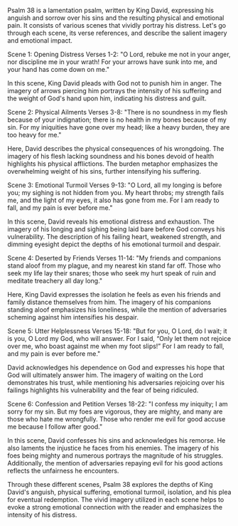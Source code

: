 Psalm 38 is a lamentation psalm, written by King David, expressing his anguish and sorrow over his sins and the resulting physical and emotional pain. It consists of various scenes that vividly portray his distress. Let's go through each scene, its verse references, and describe the salient imagery and emotional impact.

Scene 1: Opening Distress
Verses 1-2: "O Lord, rebuke me not in your anger, nor discipline me in your wrath! For your arrows have sunk into me, and your hand has come down on me."

In this scene, King David pleads with God not to punish him in anger. The imagery of arrows piercing him portrays the intensity of his suffering and the weight of God's hand upon him, indicating his distress and guilt.

Scene 2: Physical Ailments
Verses 3-8: "There is no soundness in my flesh because of your indignation; there is no health in my bones because of my sin. For my iniquities have gone over my head; like a heavy burden, they are too heavy for me."

Here, David describes the physical consequences of his wrongdoing. The imagery of his flesh lacking soundness and his bones devoid of health highlights his physical afflictions. The burden metaphor emphasizes the overwhelming weight of his sins, further intensifying his suffering.

Scene 3: Emotional Turmoil
Verses 9-13: "O Lord, all my longing is before you; my sighing is not hidden from you. My heart throbs; my strength fails me, and the light of my eyes, it also has gone from me. For I am ready to fall, and my pain is ever before me."

In this scene, David reveals his emotional distress and exhaustion. The imagery of his longing and sighing being laid bare before God conveys his vulnerability. The description of his failing heart, weakened strength, and dimming eyesight depict the depths of his emotional turmoil and despair.

Scene 4: Deserted by Friends
Verses 11-14: "My friends and companions stand aloof from my plague, and my nearest kin stand far off. Those who seek my life lay their snares; those who seek my hurt speak of ruin and meditate treachery all day long."

Here, King David expresses the isolation he feels as even his friends and family distance themselves from him. The imagery of his companions standing aloof emphasizes his loneliness, while the mention of adversaries scheming against him intensifies his despair.

Scene 5: Utter Helplessness
Verses 15-18: "But for you, O Lord, do I wait; it is you, O Lord my God, who will answer. For I said, “Only let them not rejoice over me, who boast against me when my foot slips!” For I am ready to fall, and my pain is ever before me."

David acknowledges his dependence on God and expresses his hope that God will ultimately answer him. The imagery of waiting on the Lord demonstrates his trust, while mentioning his adversaries rejoicing over his failings highlights his vulnerability and the fear of being ridiculed.

Scene 6: Confession and Petition
Verses 18-22: "I confess my iniquity; I am sorry for my sin. But my foes are vigorous, they are mighty, and many are those who hate me wrongfully. Those who render me evil for good accuse me because I follow after good."

In this scene, David confesses his sins and acknowledges his remorse. He also laments the injustice he faces from his enemies. The imagery of his foes being mighty and numerous portrays the magnitude of his struggles. Additionally, the mention of adversaries repaying evil for his good actions reflects the unfairness he encounters.

Through these different scenes, Psalm 38 explores the depths of King David's anguish, physical suffering, emotional turmoil, isolation, and his plea for eventual redemption. The vivid imagery utilized in each scene helps to evoke a strong emotional connection with the reader and emphasizes the intensity of his distress.